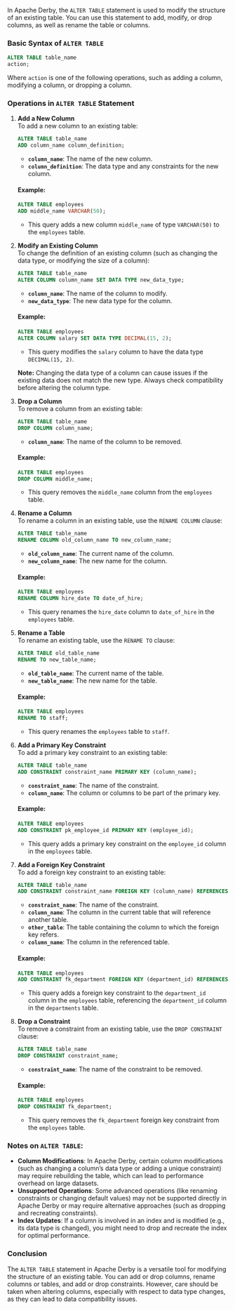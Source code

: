 In Apache Derby, the `ALTER TABLE` statement is used to modify the structure of an existing table. You can use this statement to add, modify, or drop columns, as well as rename the table or columns.

### Basic Syntax of `ALTER TABLE`
```sql
ALTER TABLE table_name
action;
```
Where `action` is one of the following operations, such as adding a column, modifying a column, or dropping a column.

### Operations in `ALTER TABLE` Statement

1. **Add a New Column**  
   To add a new column to an existing table:
   ```sql
   ALTER TABLE table_name
   ADD column_name column_definition;
   ```
   - **`column_name`**: The name of the new column.
   - **`column_definition`**: The data type and any constraints for the new column.

   #### Example:
   ```sql
   ALTER TABLE employees
   ADD middle_name VARCHAR(50);
   ```
   - This query adds a new column `middle_name` of type `VARCHAR(50)` to the `employees` table.

2. **Modify an Existing Column**  
   To change the definition of an existing column (such as changing the data type, or modifying the size of a column):
   ```sql
   ALTER TABLE table_name
   ALTER COLUMN column_name SET DATA TYPE new_data_type;
   ```
   - **`column_name`**: The name of the column to modify.
   - **`new_data_type`**: The new data type for the column.

   #### Example:
   ```sql
   ALTER TABLE employees
   ALTER COLUMN salary SET DATA TYPE DECIMAL(15, 2);
   ```
   - This query modifies the `salary` column to have the data type `DECIMAL(15, 2)`.

   **Note:** Changing the data type of a column can cause issues if the existing data does not match the new type. Always check compatibility before altering the column type.

3. **Drop a Column**  
   To remove a column from an existing table:
   ```sql
   ALTER TABLE table_name
   DROP COLUMN column_name;
   ```
   - **`column_name`**: The name of the column to be removed.

   #### Example:
   ```sql
   ALTER TABLE employees
   DROP COLUMN middle_name;
   ```
   - This query removes the `middle_name` column from the `employees` table.

4. **Rename a Column**  
   To rename a column in an existing table, use the `RENAME COLUMN` clause:
   ```sql
   ALTER TABLE table_name
   RENAME COLUMN old_column_name TO new_column_name;
   ```
   - **`old_column_name`**: The current name of the column.
   - **`new_column_name`**: The new name for the column.

   #### Example:
   ```sql
   ALTER TABLE employees
   RENAME COLUMN hire_date TO date_of_hire;
   ```
   - This query renames the `hire_date` column to `date_of_hire` in the `employees` table.

5. **Rename a Table**  
   To rename an existing table, use the `RENAME TO` clause:
   ```sql
   ALTER TABLE old_table_name
   RENAME TO new_table_name;
   ```
   - **`old_table_name`**: The current name of the table.
   - **`new_table_name`**: The new name for the table.

   #### Example:
   ```sql
   ALTER TABLE employees
   RENAME TO staff;
   ```
   - This query renames the `employees` table to `staff`.

6. **Add a Primary Key Constraint**  
   To add a primary key constraint to an existing table:
   ```sql
   ALTER TABLE table_name
   ADD CONSTRAINT constraint_name PRIMARY KEY (column_name);
   ```
   - **`constraint_name`**: The name of the constraint.
   - **`column_name`**: The column or columns to be part of the primary key.

   #### Example:
   ```sql
   ALTER TABLE employees
   ADD CONSTRAINT pk_employee_id PRIMARY KEY (employee_id);
   ```
   - This query adds a primary key constraint on the `employee_id` column in the `employees` table.

7. **Add a Foreign Key Constraint**  
   To add a foreign key constraint to an existing table:
   ```sql
   ALTER TABLE table_name
   ADD CONSTRAINT constraint_name FOREIGN KEY (column_name) REFERENCES other_table (column_name);
   ```
   - **`constraint_name`**: The name of the constraint.
   - **`column_name`**: The column in the current table that will reference another table.
   - **`other_table`**: The table containing the column to which the foreign key refers.
   - **`column_name`**: The column in the referenced table.

   #### Example:
   ```sql
   ALTER TABLE employees
   ADD CONSTRAINT fk_department FOREIGN KEY (department_id) REFERENCES departments(department_id);
   ```
   - This query adds a foreign key constraint to the `department_id` column in the `employees` table, referencing the `department_id` column in the `departments` table.

8. **Drop a Constraint**  
   To remove a constraint from an existing table, use the `DROP CONSTRAINT` clause:
   ```sql
   ALTER TABLE table_name
   DROP CONSTRAINT constraint_name;
   ```
   - **`constraint_name`**: The name of the constraint to be removed.

   #### Example:
   ```sql
   ALTER TABLE employees
   DROP CONSTRAINT fk_department;
   ```
   - This query removes the `fk_department` foreign key constraint from the `employees` table.

### Notes on `ALTER TABLE`:
- **Column Modifications**: In Apache Derby, certain column modifications (such as changing a column’s data type or adding a unique constraint) may require rebuilding the table, which can lead to performance overhead on large datasets.
- **Unsupported Operations**: Some advanced operations (like renaming constraints or changing default values) may not be supported directly in Apache Derby or may require alternative approaches (such as dropping and recreating constraints).
- **Index Updates**: If a column is involved in an index and is modified (e.g., its data type is changed), you might need to drop and recreate the index for optimal performance.

### Conclusion
The `ALTER TABLE` statement in Apache Derby is a versatile tool for modifying the structure of an existing table. You can add or drop columns, rename columns or tables, and add or drop constraints. However, care should be taken when altering columns, especially with respect to data type changes, as they can lead to data compatibility issues.
